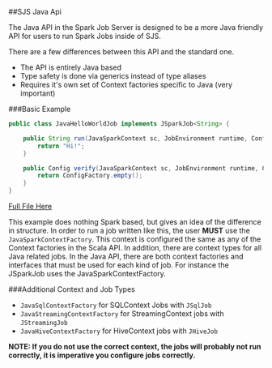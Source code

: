 ##SJS Java Api

The Java API in the Spark Job Server is designed to be a more Java friendly API for users to run Spark Jobs
inside of SJS.

There are a few differences between this API and the standard one.

- The API is entirely Java based
- Type safety is done via generics instead of type aliases
- Requires it's own set of Context factories specific to Java (very important)

###Basic Example

```java
public class JavaHelloWorldJob implements JSparkJob<String> {

    public String run(JavaSparkContext sc, JobEnvironment runtime, Config data) {
        return "Hi!";
    }

    public Config verify(JavaSparkContext sc, JobEnvironment runtime, Config config) {
        return ConfigFactory.empty();
    }
}
```
[Full File Here](https://github.com/spark-jobserver/spark-jobserver/blob/master/job-server-tests/src/main/java/spark/jobserver/JavaHelloWorldJob.java)

This example does nothing Spark based, but gives an idea of the difference in structure. In order to run a job
written like this, the user **MUST** use the `JavaSparkContextFactory`. This context is configured the same as
any of the Context factories in the Scala API. In addition, there are context types for all Java related jobs.
In the Java API, there are both context factories and interfaces that must be used for each kind of job.
For instance the JSparkJob uses the JavaSparkContextFactory.

###Additional Context and Job Types

- `JavaSqlContextFactory` for SQLContext Jobs with `JSqlJob`
- `JavaStreamingContextFactory` for StreamingContext jobs with `JStreamingJob`
- `JavaHiveContextFactory` for HiveContext jobs with `JHiveJob`

**NOTE: If you do not use the correct context, the jobs will probably not run correctly, it is imperative you configure
jobs correctly.**
